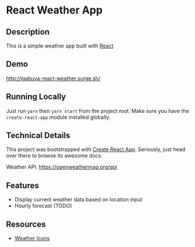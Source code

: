 # React Weather App

## Description

This is a simple weather app built with [React](https://reactjs.org/)

## Demo

http://jgabuya-react-weather.surge.sh/

## Running Locally

Just run `yarn` then `yarn start` from the project root. Make sure you have the `create-react-app` module installed globally.

## Technical Details

This project was bootstrapped with [Create React App](https://github.com/facebookincubator/create-react-app). Seriously, just head over there to browse its awesome docs.

Weather API: https://openweathermap.org/api

## Features

- Display current weather data based on location input
- Hourly forecast (TODO)

## Resources

- [Weather Icons](https://openweathermap.org/weather-conditions)